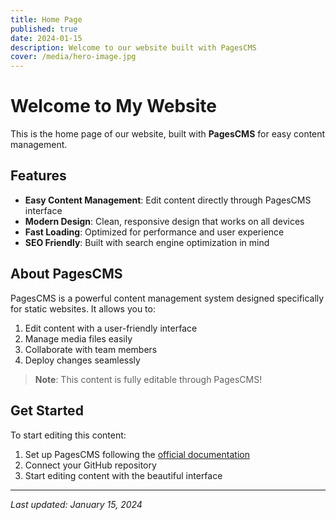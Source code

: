 ```yaml
---
title: Home Page
published: true
date: 2024-01-15
description: Welcome to our website built with PagesCMS
cover: /media/hero-image.jpg
---
```


# Welcome to My Website

This is the home page of our website, built with **PagesCMS** for easy content management.

## Features

- **Easy Content Management**: Edit content directly through PagesCMS interface
- **Modern Design**: Clean, responsive design that works on all devices  
- **Fast Loading**: Optimized for performance and user experience
- **SEO Friendly**: Built with search engine optimization in mind

## About PagesCMS

PagesCMS is a powerful content management system designed specifically for static websites. It allows you to:

1. Edit content with a user-friendly interface
2. Manage media files easily
3. Collaborate with team members
4. Deploy changes seamlessly

> **Note**: This content is fully editable through PagesCMS!

## Get Started

To start editing this content:

1. Set up PagesCMS following the [official documentation](https://pagescms.org)
2. Connect your GitHub repository
3. Start editing content with the beautiful interface

---

*Last updated: January 15, 2024*
